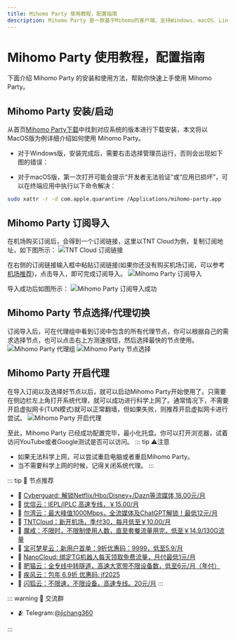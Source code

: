 ```yaml
---
title: Mihomo Party 使用教程，配置指南
description: Mihomo Party 是一款基于Mihomo的客户端，支持Windows、macOS、Linux等系统。下面介绍 Mihomo Party 的安装和使用方法，帮助你快速上手使用 Mihomo Party。
---
```


# Mihomo Party 使用教程，配置指南

下面介绍 Mihomo Party 的安装和使用方法，帮助你快速上手使用 Mihomo Party。

## Mihomo Party 安装/启动

从首页[Mihomo Party下载](/download.md)中找到对应系统的版本进行下载安装，本文将以MacOS版为例详细介绍如何使用 Mihomo Party。

- 对于Windows版，安装完成后，需要右击选择管理员运行，否则会出现如下图的错误：


- 对于macOS版，第一次打开可能会提示“开发者无法验证”或“应用已损坏”，可以在终端应用中执行以下命令解决：
```bash
sudo xattr -r -d com.apple.quarantine /Applications/mihomo-party.app
```

## Mihomo Party 订阅导入
在机场购买订阅后，会得到一个订阅链接，这里以TNT Cloud为例，复制订阅地址，如下图所示：
![TNT Cloud 订阅链接](/assets/tntcloud.png "TNT Cloud 订阅链接")

在右侧的订阅链接输入框中粘贴订阅链接(如果你还没有购买机场订阅，可以参考[机场推荐](/docs/subscribe.md))，点击导入，即可完成订阅导入。
![Mihomo Party 订阅导入](/assets/mihomo-party-subscribe.png "Mihomo Party 订阅导入")

导入成功后如图所示：
![Mihomo Party 订阅导入成功](/assets/mihomo-party-subscribe-success.png "Mihomo Party 订阅导入成功")


## Mihomo Party 节点选择/代理切换

订阅导入后，可在代理组中看到订阅中包含的所有代理节点，你可以根据自己的需求选择节点，也可以点击右上方测速按钮，然后选择最快的节点使用。
![Mihomo Party 代理组](/assets/mihomo-party-group.png "Mihomo Party 代理组")
![Mihomo Party 节点选择](/assets/mihomo-party-node.png "Mihomo Party 节点选择")

## Mihomo Party 开启代理
在导入订阅以及选择好节点以后，就可以启动Mihomo Party开始使用了。只需要在侧边栏左上角打开系统代理，就可以成功进行科学上网了。通常情况下，不需要开启虚拟网卡(TUN模式)就可以正常翻墙，但如果失败，则推荐开启虚拟网卡进行尝试。
![Mihomo Party 开启代理](/assets/mihomo-party-enable.png "Mihomo Party 开启代理")

至此，Mihomo Party 已经成功配置完毕，最小化托盘。你可以打开浏览器，试着访问YouTube或者Google测试是否可以访问。
::: tip ⚠️注意
- 如果无法科学上网，可以尝试重启电脑或者重启Mihomo Party。
- 当不需要科学上网的时候，记得关闭系统代理。
:::

::: tip 🎉 节点推荐
- 🚀 [Cyberguard: 解锁Netflix/Hbo/Disney+/Dazn等流媒体,18.00元/月](https://www.cyberguard.best/#/register?code=XsreC0T5)<br>
- 🚀 [优信云：IEPL/IPLC 高速专线，￥15.00/月](https://www.优信云.com/#/register?code=JRtE5uIV)<br>
- 🚀 [尔湾云：最大峰值1000Mbps，全流媒体及ChatGPT解锁！最低12元/月](https://erwan6.net/auth/register?code=BoObCd)<br>
- 🚀 [TNTCloud：新开机场，季付30，每月低至￥10.00/月](https://haibing822.tntvipaff.cc/#/register?code=GtjJVgml)<br>
- 🚀 [魔戒：不限时，不限制使用人数，直至套餐流量用完，低至￥14.9/130G流量](https://mojie.app/#/register?code=sSdtPtLo)<br>
- 🚀 [宝可梦星云：新用户首单：9折优惠码：9999，低至5.9/月 ](https://love.52pokemon.cc/register?code=56ERkkxp)<br>
- 🚀 [NanoCloud: 绑定TG机器人每天领取免费流量，月付最低1元/月](https://edu.uodoo.bid/auth/register?code=JMiOQDHf)<br>
- 🚀 [肥猫云：全专线中转隧道，高速大宽带不限设备数，低至6元/月（年付）](https://fchb1188.fcvipaff.cc/register?aff=X1vZd2wf)<br>
- 🚀 [疾风云：包年 6.9折 优惠码: jf2025](https://homes.tr25.cn?code=ReCm)<br>
- 🚀 [闪狐云：不限速，不限设备。高速专线。20元/月](https://inv02.ffaff.cc/register?aff=WQApz2pv)
:::

::: warning  💬 交流群

- 🫂 Telegram:[@jichang360](https://t.me/jichang360)

:::